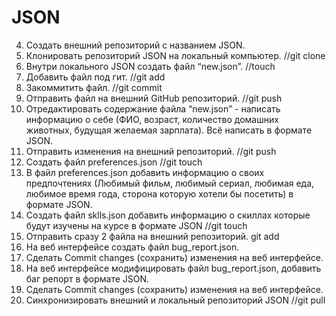 # JSON
 4. Создать внешний репозиторий c названием JSON.
 5. Клонировать репозиторий JSON на локальный компьютер. //git clone
 6. Внутри локального JSON создать файл “new.json”. //touch
 7. Добавить файл под гит. //git add
 8. Закоммитить файл. //git commit
 9. Отправить файл на внешний GitHub репозиторий. //git push
 10. Отредактировать содержание файла “new.json” - написать информацию о себе (ФИО, возраст, количество домашних животных, будущая желаемая зарплата). Всё написать в формате JSON.
 11. Отправить изменения на внешний репозиторий. //git push
 12. Создать файл preferences.json //git touch
 13. В файл preferences.json добавить информацию о своих предпочтениях (Любимый фильм, любимый сериал, любимая еда, любимое время года, сторона которую хотели бы посетить) в формате JSON.
 14. Создать файл sklls.json добавить информацию о скиллах которые будут изучены на курсе в формате JSON //git touch
 15. Отправить сразу 2 файла на внешний репозиторий. git add
 16. На веб интерфейсе создать файл bug_report.json.
 17. Сделать Commit changes (сохранить) изменения на веб интерфейсе.
 18. На веб интерфейсе модифицировать файл bug_report.json, добавить баг репорт в формате JSON.
 19. Сделать Commit changes (сохранить) изменения на веб интерфейсе.
 20. Синхронизировать внешний и локальный репозиторий JSON //git pull

